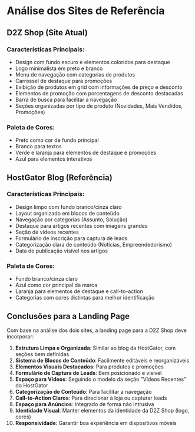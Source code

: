 # Análise dos Sites de Referência

## D2Z Shop (Site Atual)

### Características Principais:
- Design com fundo escuro e elementos coloridos para destaque
- Logo minimalista em preto e branco
- Menu de navegação com categorias de produtos
- Carrossel de destaque para promoções
- Exibição de produtos em grid com informações de preço e desconto
- Elementos de promoção com porcentagens de desconto destacadas
- Barra de busca para facilitar a navegação
- Seções organizadas por tipo de produto (Novidades, Mais Vendidos, Promoções)

### Paleta de Cores:
- Preto como cor de fundo principal
- Branco para textos
- Verde e laranja para elementos de destaque e promoções
- Azul para elementos interativos

## HostGator Blog (Referência)

### Características Principais:
- Design limpo com fundo branco/cinza claro
- Layout organizado em blocos de conteúdo
- Navegação por categorias (Assunto, Solução)
- Destaque para artigos recentes com imagens grandes
- Seção de vídeos recentes
- Formulário de inscrição para captura de leads
- Categorização clara de conteúdo (Notícias, Empreendedorismo)
- Data de publicação visível nos artigos

### Paleta de Cores:
- Fundo branco/cinza claro
- Azul como cor principal da marca
- Laranja para elementos de destaque e call-to-action
- Categorias com cores distintas para melhor identificação

## Conclusões para a Landing Page

Com base na análise dos dois sites, a landing page para a D2Z Shop deve incorporar:

1. **Estrutura Limpa e Organizada**: Similar ao blog da HostGator, com seções bem definidas
2. **Sistema de Blocos de Conteúdo**: Facilmente editáveis e reorganizáveis
3. **Elementos Visuais Destacados**: Para produtos e promoções
4. **Formulário de Captura de Leads**: Bem posicionado e visível
5. **Espaço para Vídeos**: Seguindo o modelo da seção "Vídeos Recentes" do HostGator
6. **Categorização de Conteúdo**: Para facilitar a navegação
7. **Call-to-Action Claros**: Para direcionar à loja ou capturar leads
8. **Espaço para Anúncios**: Integrado de forma não intrusiva
9. **Identidade Visual**: Manter elementos da identidade da D2Z Shop (logo, cores)
10. **Responsividade**: Garantir boa experiência em dispositivos móveis
